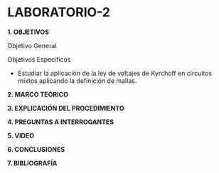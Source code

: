 # LABORATORIO-2

**1. OBJETIVOS**

Objetivo General


Objetivos Específicos

- Estudiar la aplicación de la ley de voltajes de Kyrchoff en circuitos mixtos aplicando la definición de mallas.

**2. MARCO TEÓRICO**

**3. EXPLICACIÓN DEL PROCEDIMIENTO**


**4. PREGUNTAS A INTERROGANTES**

**5. VIDEO**

**6. CONCLUSIONES**

**7. BIBLIOGRAFÍA**


